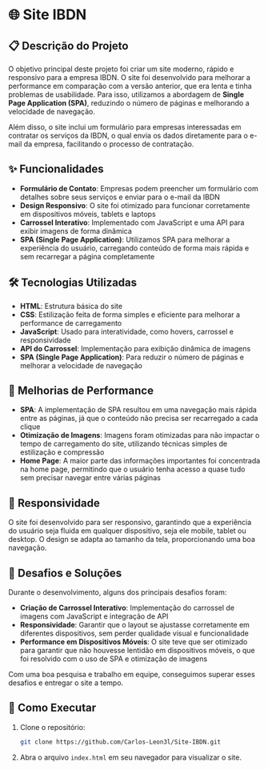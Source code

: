 # 🌐 Site IBDN

## 📋 Descrição do Projeto

O objetivo principal deste projeto foi criar um site moderno, rápido e responsivo para a empresa IBDN. O site foi desenvolvido para melhorar a performance em comparação com a versão anterior, que era lenta e tinha problemas de usabilidade. Para isso, utilizamos a abordagem de **Single Page Application (SPA)**, reduzindo o número de páginas e melhorando a velocidade de navegação.

Além disso, o site inclui um formulário para empresas interessadas em contratar os serviços da IBDN, o qual envia os dados diretamente para o e-mail da empresa, facilitando o processo de contratação.

## ✨ Funcionalidades

- **Formulário de Contato**: Empresas podem preencher um formulário com detalhes sobre seus serviços e enviar para o e-mail da IBDN
- **Design Responsivo**: O site foi otimizado para funcionar corretamente em dispositivos móveis, tablets e laptops
- **Carrossel Interativo**: Implementado com JavaScript e uma API para exibir imagens de forma dinâmica
- **SPA (Single Page Application)**: Utilizamos SPA para melhorar a experiência do usuário, carregando conteúdo de forma mais rápida e sem recarregar a página completamente

## 🛠️ Tecnologias Utilizadas

- **HTML**: Estrutura básica do site
- **CSS**: Estilização feita de forma simples e eficiente para melhorar a performance de carregamento
- **JavaScript**: Usado para interatividade, como hovers, carrossel e responsividade
- **API do Carrossel**: Implementação para exibição dinâmica de imagens
- **SPA (Single Page Application)**: Para reduzir o número de páginas e melhorar a velocidade de navegação

## 🚀 Melhorias de Performance

- **SPA**: A implementação de SPA resultou em uma navegação mais rápida entre as páginas, já que o conteúdo não precisa ser recarregado a cada clique
- **Otimização de Imagens**: Imagens foram otimizadas para não impactar o tempo de carregamento do site, utilizando técnicas simples de estilização e compressão
- **Home Page**: A maior parte das informações importantes foi concentrada na home page, permitindo que o usuário tenha acesso a quase tudo sem precisar navegar entre várias páginas

## 📱 Responsividade

O site foi desenvolvido para ser responsivo, garantindo que a experiência do usuário seja fluida em qualquer dispositivo, seja ele mobile, tablet ou desktop. O design se adapta ao tamanho da tela, proporcionando uma boa navegação.

## 🧩 Desafios e Soluções

Durante o desenvolvimento, alguns dos principais desafios foram:

- **Criação de Carrossel Interativo**: Implementação do carrossel de imagens com JavaScript e integração de API
- **Responsividade**: Garantir que o layout se ajustasse corretamente em diferentes dispositivos, sem perder qualidade visual e funcionalidade
- **Performance em Dispositivos Móveis**: O site teve que ser otimizado para garantir que não houvesse lentidão em dispositivos móveis, o que foi resolvido com o uso de SPA e otimização de imagens

Com uma boa pesquisa e trabalho em equipe, conseguimos superar esses desafios e entregar o site a tempo.

## 🚀 Como Executar

1. Clone o repositório:
   ```bash
   git clone https://github.com/Carlos-Leon3l/Site-IBDN.git
   ```
2. Abra o arquivo `index.html` em seu navegador para visualizar o site.